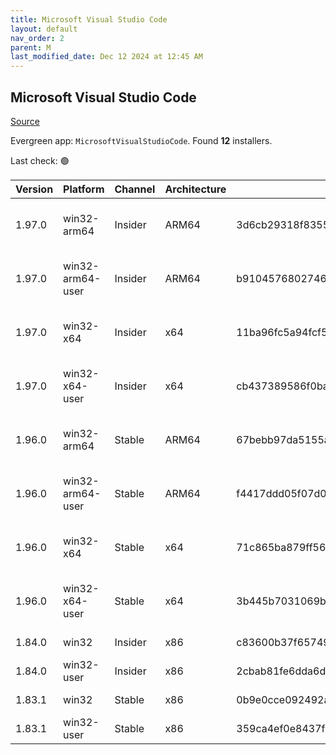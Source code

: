 ```yaml
---
title: Microsoft Visual Studio Code
layout: default
nav_order: 2
parent: M
last_modified_date: Dec 12 2024 at 12:45 AM
---
```


## Microsoft Visual Studio Code

[Source](https://code.visualstudio.com)

Evergreen app: `MicrosoftVisualStudioCode`. Found **12** installers.

Last check: 🟢

| Version | Platform         | Channel | Architecture | Sha256                                                           | URI                                                                                                                                                                                                                                                                                                            |
| ------- | ---------------- | ------- | ------------ | ---------------------------------------------------------------- | -------------------------------------------------------------------------------------------------------------------------------------------------------------------------------------------------------------------------------------------------------------------------------------------------------------- |
| 1.97.0  | win32-arm64      | Insider | ARM64        | 3d6cb29318f83558952ab19e49c1cc2e4dc58446ffaeaaebeec00439e4130b45 | [https://vscode.download.prss.microsoft.com/dbazure/download/insider/079df18bc89a113d831a43fa36c2f472136d5b40/VSCodeSetup-arm64-1.97.0-insider.exe](https://vscode.download.prss.microsoft.com/dbazure/download/insider/079df18bc89a113d831a43fa36c2f472136d5b40/VSCodeSetup-arm64-1.97.0-insider.exe)         |
| 1.97.0  | win32-arm64-user | Insider | ARM64        | b91045768027462a4a58d42e37a739e01dc2e5232484e0f3ff184bc039bae34b | [https://vscode.download.prss.microsoft.com/dbazure/download/insider/079df18bc89a113d831a43fa36c2f472136d5b40/VSCodeUserSetup-arm64-1.97.0-insider.exe](https://vscode.download.prss.microsoft.com/dbazure/download/insider/079df18bc89a113d831a43fa36c2f472136d5b40/VSCodeUserSetup-arm64-1.97.0-insider.exe) |
| 1.97.0  | win32-x64        | Insider | x64          | 11ba96fc5a94fcf5c9c2c1db7f11cc6ef70800bd3a3be2ae59ffb98ee2d7cded | [https://vscode.download.prss.microsoft.com/dbazure/download/insider/079df18bc89a113d831a43fa36c2f472136d5b40/VSCodeSetup-x64-1.97.0-insider.exe](https://vscode.download.prss.microsoft.com/dbazure/download/insider/079df18bc89a113d831a43fa36c2f472136d5b40/VSCodeSetup-x64-1.97.0-insider.exe)             |
| 1.97.0  | win32-x64-user   | Insider | x64          | cb437389586f0ba192dcc2b0af682fec23dc5a58e280219ad472691a51ecde01 | [https://vscode.download.prss.microsoft.com/dbazure/download/insider/079df18bc89a113d831a43fa36c2f472136d5b40/VSCodeUserSetup-x64-1.97.0-insider.exe](https://vscode.download.prss.microsoft.com/dbazure/download/insider/079df18bc89a113d831a43fa36c2f472136d5b40/VSCodeUserSetup-x64-1.97.0-insider.exe)     |
| 1.96.0  | win32-arm64      | Stable  | ARM64        | 67bebb97da5155ad191faefd4e36e88041f3d295628bacf37c139f98c1bd8c70 | [https://vscode.download.prss.microsoft.com/dbazure/download/stable/138f619c86f1199955d53b4166bef66ef252935c/VSCodeSetup-arm64-1.96.0.exe](https://vscode.download.prss.microsoft.com/dbazure/download/stable/138f619c86f1199955d53b4166bef66ef252935c/VSCodeSetup-arm64-1.96.0.exe)                           |
| 1.96.0  | win32-arm64-user | Stable  | ARM64        | f4417ddd05f07d0a950b0b87c39ff2947ad81fb5dab0710d6f44b1f41fa8108c | [https://vscode.download.prss.microsoft.com/dbazure/download/stable/138f619c86f1199955d53b4166bef66ef252935c/VSCodeUserSetup-arm64-1.96.0.exe](https://vscode.download.prss.microsoft.com/dbazure/download/stable/138f619c86f1199955d53b4166bef66ef252935c/VSCodeUserSetup-arm64-1.96.0.exe)                   |
| 1.96.0  | win32-x64        | Stable  | x64          | 71c865ba879ff56afb456fe53b64dcac54faca744792074e616dfc1ba757742a | [https://vscode.download.prss.microsoft.com/dbazure/download/stable/138f619c86f1199955d53b4166bef66ef252935c/VSCodeSetup-x64-1.96.0.exe](https://vscode.download.prss.microsoft.com/dbazure/download/stable/138f619c86f1199955d53b4166bef66ef252935c/VSCodeSetup-x64-1.96.0.exe)                               |
| 1.96.0  | win32-x64-user   | Stable  | x64          | 3b445b7031069b527c16202107baa56ad5f8b5e09e43d688dc71d099c8e1cad1 | [https://vscode.download.prss.microsoft.com/dbazure/download/stable/138f619c86f1199955d53b4166bef66ef252935c/VSCodeUserSetup-x64-1.96.0.exe](https://vscode.download.prss.microsoft.com/dbazure/download/stable/138f619c86f1199955d53b4166bef66ef252935c/VSCodeUserSetup-x64-1.96.0.exe)                       |
| 1.84.0  | win32            | Insider | x86          | c83600b37f65749ea9e16496847bbfd967dece2472cee7d8011ae719e2633c18 | [https://az764295.vo.msecnd.net/insider/0c36b92c82064882a228487040187cfc13669c0f/VSCodeSetup-ia32-1.84.0-insider.exe](https://az764295.vo.msecnd.net/insider/0c36b92c82064882a228487040187cfc13669c0f/VSCodeSetup-ia32-1.84.0-insider.exe)                                                                     |
| 1.84.0  | win32-user       | Insider | x86          | 2cbab81fe6dda6dfb07751707107db95ba7afa0a6ada65a1df78a04eef0aadf5 | [https://az764295.vo.msecnd.net/insider/0c36b92c82064882a228487040187cfc13669c0f/VSCodeUserSetup-ia32-1.84.0-insider.exe](https://az764295.vo.msecnd.net/insider/0c36b92c82064882a228487040187cfc13669c0f/VSCodeUserSetup-ia32-1.84.0-insider.exe)                                                             |
| 1.83.1  | win32            | Stable  | x86          | 0b9e0cce092492a88cdaf12048e3630290944b051f3194c5ca3d6b7012f05e7f | [https://az764295.vo.msecnd.net/stable/a6606b6ca720bca780c2d3c9d4cc3966ff2eca12/VSCodeSetup-ia32-1.83.1.exe](https://az764295.vo.msecnd.net/stable/a6606b6ca720bca780c2d3c9d4cc3966ff2eca12/VSCodeSetup-ia32-1.83.1.exe)                                                                                       |
| 1.83.1  | win32-user       | Stable  | x86          | 359ca4ef0e8437f7e5183a97a9d79834463a3df88bb10c82c48cc2bd53b8a7e5 | [https://az764295.vo.msecnd.net/stable/a6606b6ca720bca780c2d3c9d4cc3966ff2eca12/VSCodeUserSetup-ia32-1.83.1.exe](https://az764295.vo.msecnd.net/stable/a6606b6ca720bca780c2d3c9d4cc3966ff2eca12/VSCodeUserSetup-ia32-1.83.1.exe)                                                                               |
